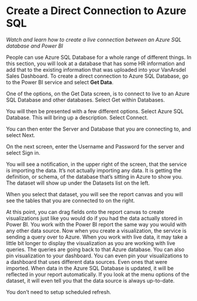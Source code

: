 <properties
   pageTitle="Create a Direct Connection to Azure SQL"
   description="Create a live connection between an Azure SQL database and Power BI."
   services="powerbi"
   documentationCenter=""
   authors="davidiseminger"
   manager="mblythe"
   editor=""
   tags=""
   featuredVideoId="TJ71od0SbAg"
   featuredVideoThumb=""
   courseDuration=""/>

<tags
   ms.service="powerbi"
   ms.devlang="NA"
   ms.topic="article"
   ms.tgt_pltfrm="NA"
   ms.workload="powerbi"
   ms.date="02/20/2016"
   ms.author="v-jescoo"/>

# Create a Direct Connection to Azure SQL

*Watch and learn how to create a live connection between an Azure SQL database and Power BI*

People can use Azure SQL Database for a whole range of different things. In this section, you will look at a database that has some HR information and add that to the existing information that was uploaded into your VanArsdel Sales Dashboard.
To create a direct connection to Azure SQL Database, go to the Power BI service and select **Get Data**.
 
One of the options, on the Get Data screen, is to connect to live to an Azure SQL Database and other databases. Select Get within Databases.

You will then be presented with a few different options. Select Azure SQL Database. This will bring up a description. Select Connect.

You can then enter the Server and Database that you are connecting to, and select Next.

On the next screen, enter the Username and Password for the server and select Sign in.

You will see a notification, in the upper right of the screen, that the service is importing the data. It’s not actually importing any data. It is getting the definition, or schema, of the database that’s sitting in Azure to show you.
The dataset will show up under the Datasets list on the left.

When you select that dataset, you will see the report canvas and you will see the tables that you are connected to on the right.

At this point, you can drag fields onto the report canvas to create visualizations just like you would do if you had the data actually stored in Power BI.  You work with the Power BI report the same way you would with any other data source.
Now when you create a visualization, the service is sending a query over to Azure. When you work with live data, it may take a little bit longer to display the visualization as you are working with live queries. The queries are going back to that Azure database.
You can also pin visualization to your dashboard. You can even pin your visualizations to a dashboard that uses different data sources. Even ones that were imported.
When data in the Azure SQL Database is updated, it will be reflected in your report automatically. If you look at the menu options of the dataset, it will even tell you that the data source is always up-to-date.

You don’t need to setup scheduled refresh.
